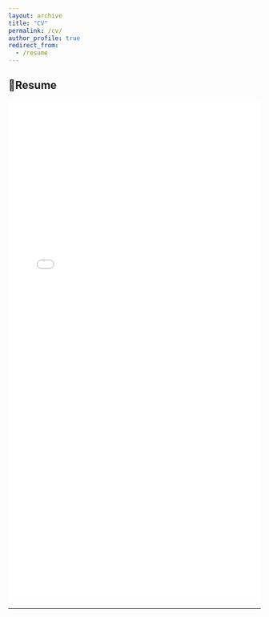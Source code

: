 ```yaml
---
layout: archive
title: "CV"
permalink: /cv/
author_profile: true
redirect_from:
  - /resume
---
```


## 📄Resume

<iframe src="/files/Resume_Gen_AI_Research.pdf" width="100%" height="1000px" style="border: none;">
  Your browser does not support PDFs. 
  <a href="/files/Resume_Gen_AI_Research.pdf">Download the resume instead.</a>
</iframe>

---
